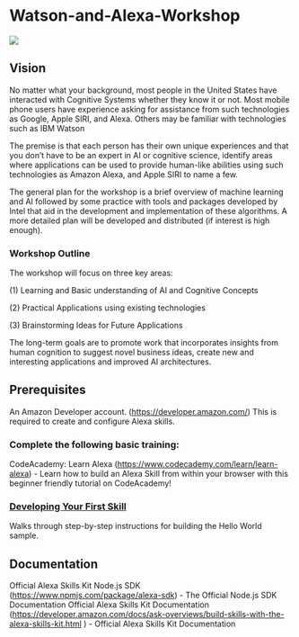 # Watson-and-Alexa-Workshop
<img src="https://m.media-amazon.com/images/G/01/mobile-apps/dex/alexa/alexa-skills-kit/tutorials/fact/header._TTH_.png" />

## Vision
No matter what your background, most people in the United States have interacted with Cognitive Systems whether they know it or not. Most mobile phone users have experience asking for assistance from such technologies as Google, Apple SIRI, and Alexa. Others may be familiar with technologies such as IBM Watson 

The premise is that each person has their own unique experiences and that you don’t have to be an expert in AI or cognitive science, identify areas where applications can be used to provide human-like abilities using such technologies as Amazon Alexa, and Apple SIRI to name a few. 

The general plan for the workshop is a brief overview of machine learning and AI followed by some practice with tools and packages developed by Intel that aid in the development and implementation of these algorithms. A more detailed plan will be developed and distributed (if interest is high enough).

### Workshop Outline
The workshop will focus on three key areas:

(1)	Learning and Basic understanding of AI and Cognitive Concepts

(2)	Practical Applications using existing technologies

(3)	Brainstorming Ideas for Future Applications

The long-term goals are to promote work that incorporates insights from human cognition to suggest novel business ideas, create new and interesting applications and improved AI architectures.

## Prerequisites
An Amazon Developer account. (https://developer.amazon.com/) This is required to create and configure Alexa skills.

### Complete the following basic training:
CodeAcademy: Learn Alexa (https://www.codecademy.com/learn/learn-alexa) - Learn how to build an Alexa Skill from within your browser with this beginner friendly tutorial on CodeAcademy!

### [Developing Your First Skill](https://github.com/alexa/alexa-skills-kit-sdk-for-nodejs/wiki/Developing-Your-First-Skill)
Walks through step-by-step instructions for building the Hello World sample.

## Documentation
Official Alexa Skills Kit Node.js SDK (https://www.npmjs.com/package/alexa-sdk) - The Official Node.js SDK Documentation
Official Alexa Skills Kit Documentation (https://developer.amazon.com/docs/ask-overviews/build-skills-with-the-alexa-skills-kit.html )  - Official Alexa Skills Kit Documentation

